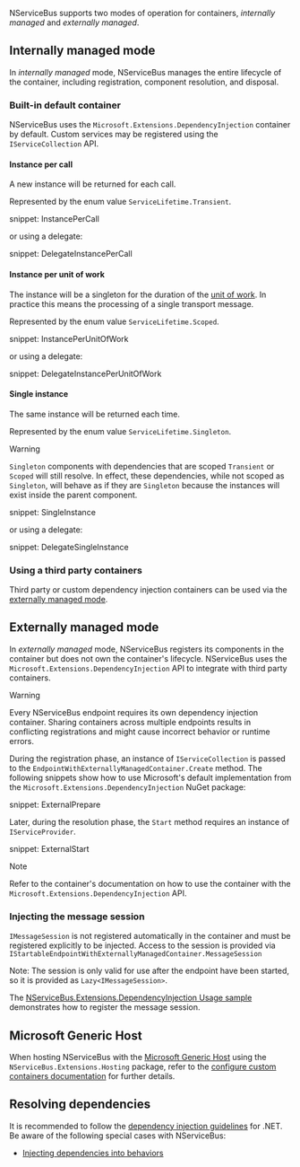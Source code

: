 NServiceBus supports two modes of operation for containers, *internally managed* and *externally managed*.

## Internally managed mode

In *internally managed* mode, NServiceBus manages the entire lifecycle of the container, including registration, component resolution, and disposal.

### Built-in default container

NServiceBus uses the `Microsoft.Extensions.DependencyInjection` container by default. Custom services may be registered using the `IServiceCollection` API.

#### Instance per call

A new instance will be returned for each call.

Represented by the enum value `ServiceLifetime.Transient`.

snippet: InstancePerCall

or using a delegate:

snippet: DelegateInstancePerCall

#### Instance per unit of work

The instance will be a singleton for the duration of the [unit of work](/nservicebus/pipeline/unit-of-work.md). In practice this means the processing of a single transport message.

Represented by the enum value `ServiceLifetime.Scoped`.

snippet: InstancePerUnitOfWork

or using a delegate:

snippet: DelegateInstancePerUnitOfWork

#### Single instance

The same instance will be returned each time.

Represented by the enum value `ServiceLifetime.Singleton`.

> [!WARNING]
> `Singleton` components with dependencies that are scoped `Transient` or `Scoped` will still resolve. In effect, these dependencies, while not scoped as `Singleton`, will behave as if they are `Singleton` because the instances will exist inside the parent component.

snippet: SingleInstance

or using a delegate:

snippet: DelegateSingleInstance

### Using a third party containers

Third party or custom dependency injection containers can be used via the [externally managed mode](#externally-managed-mode).

## Externally managed mode

In *externally managed* mode, NServiceBus registers its components in the container but does not own the container's lifecycle. NServiceBus uses the `Microsoft.Extensions.DependencyInjection` API to integrate with third party containers.

> [!WARNING]
> Every NServiceBus endpoint requires its own dependency injection container. Sharing containers across multiple endpoints results in conflicting registrations and might cause incorrect behavior or runtime errors.

During the registration phase, an instance of `IServiceCollection` is passed to the `EndpointWithExternallyManagedContainer.Create` method. The following snippets show how to use Microsoft's default implementation from the `Microsoft.Extensions.DependencyInjection` NuGet package:

snippet: ExternalPrepare

Later, during the resolution phase, the `Start` method requires an instance of `IServiceProvider`.

snippet: ExternalStart

> [!NOTE]
> Refer to the container's documentation on how to use the container with the `Microsoft.Extensions.DependencyInjection` API.

### Injecting the message session

`IMessageSession` is not registered automatically in the container and must be registered explicitly to be injected. Access to the session is provided via `IStartableEndpointWithExternallyManagedContainer.MessageSession`

Note: The session is only valid for use after the endpoint have been started, so it is provided as `Lazy<IMessageSession>`.

The [NServiceBus.Extensions.DependencyInjection Usage sample](/samples/dependency-injection/extensions-dependency-injection/) demonstrates how to register the message session.

## Microsoft Generic Host

When hosting NServiceBus with the [Microsoft Generic Host](https://docs.microsoft.com/en-us/aspnet/core/fundamentals/host/generic-host) using the `NServiceBus.Extensions.Hosting` package, refer to the [configure custom containers documentation](/nservicebus/hosting/extensions-hosting.md#dependency-injection-integration-configure-custom-containers) for further details.

## Resolving dependencies

It is recommended to follow the [dependency injection guidelines](https://learn.microsoft.com/en-us/dotnet/core/extensions/dependency-injection-guidelines) for .NET. Be aware of the following special cases with NServiceBus:

- [Injecting dependencies into behaviors](/nservicebus/pipeline/manipulate-with-behaviors.md)
